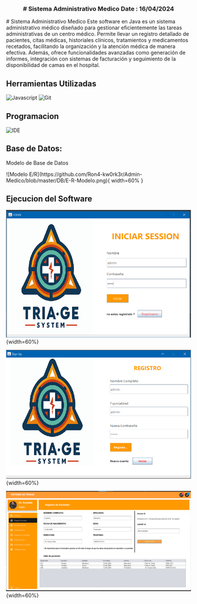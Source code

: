 <h3 align="center">
    # Sistema Administrativo Medico
    Date : 16/04/2024<br/>
</h3>

<p>
    # Sistema Administrativo Medico
    Este software en Java es un sistema administrativo médico diseñado para gestionar eficientemente las tareas administrativas de un centro médico. Permite llevar un registro detallado de pacientes, citas médicas, historiales clínicos, tratamientos y medicamentos recetados, facilitando la organización y la atención médica de manera efectiva. Además, ofrece funcionalidades avanzadas como generación de informes, integración con sistemas de facturación y seguimiento de la disponibilidad de camas en el hospital.

</p>

## Herramientas Utilizadas
![Javascript](https://img.shields.io/badge/Java-007396?style=flat-square&logo=Java&logoColor=white)
![Git](https://img.shields.io/badge/Git-F05032?style=for-the-badge&logo=git&logoColor=white)



## Programacion 
![IDE](https://www.liblogo.com/img-logo/max/ne6903n085-netbeans-logo-netbeans-logo-png-transparent-amp-svg-vector-freebie-supply.png)


## Base de Datos:

<p> Modelo de Base de  Datos </p>
![Modelo E/R](https://github.com/Ron4-kw0rk3r/Admin-Medico/blob/master/DB/E-R-Modelo.png){ width=60% }

## Ejecucion del Software

![Ejecucion_Login](https://github.com/Ron4-kw0rk3r/Admin-Medico/blob/master/DB/ejec1.png){width=60%}

![Ejecucion2_Registro](https://github.com/Ron4-kw0rk3r/Admin-Medico/blob/master/DB/ejec2.png){width=60%}


![Principal](https://github.com/Ron4-kw0rk3r/Admin-Medico/blob/master/DB/sistem.png){width=60%}
